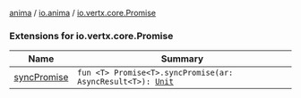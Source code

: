 [anima](../../index.md) / [io.anima](../index.md) / [io.vertx.core.Promise](./index.md)

### Extensions for io.vertx.core.Promise

| Name | Summary |
|---|---|
| [syncPromise](sync-promise.md) | `fun <T> Promise<T>.syncPromise(ar: AsyncResult<T>): `[`Unit`](https://kotlinlang.org/api/latest/jvm/stdlib/kotlin/-unit/index.html) |
